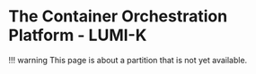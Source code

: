 # The Container Orchestration Platform - LUMI-K

!!! warning
    This page is about a partition that is not yet available.
